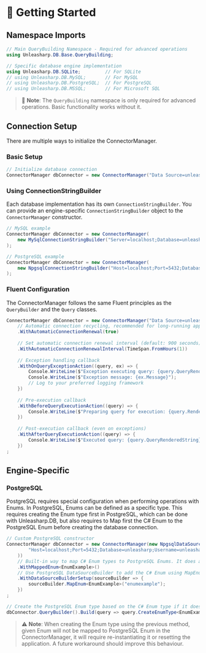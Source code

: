 ﻿---
outline: deep
---

# 🚀 Getting Started

## Namespace Imports

```csharp
// Main QueryBuilding Namespace - Required for advanced operations
using Unleasharp.DB.Base.QueryBuilding;

// Specific database engine implementation
using Unleasharp.DB.SQLite;         // For SQLite
// using Unleasharp.DB.MySQL;       // For MySQL  
// using Unleasharp.DB.PostgreSQL;  // For PostgreSQL
// using Unleasharp.DB.MSSQL;       // For Microsoft SQL
```

> 📝 **Note**: The `QueryBuilding` namespace is only required for advanced operations. Basic functionality works without it.

## Connection Setup

There are multiple ways to initialize the ConnectorManager.

### Basic Setup

```csharp
// Initialize database connection
ConnectorManager dbConnector = new ConnectorManager("Data Source=unleasharp.db;Version=3;");
```

### Using ConnectionStringBuilder

Each database implementation has its own `ConnectionStringBuilder`. You can provide an engine-specific `ConnectionStringBuilder` object to the `ConnectorManager` constructor.

```csharp
// MySQL example
ConnectorManager dbConnector = new ConnectorManager(
    new MySqlConnectionStringBuilder("Server=localhost;Database=unleasharp;Uid=unleasharp;Pwd=unleasharp;")
);

// PostgreSQL example
ConnectorManager dbConnector = new ConnectorManager(
    new NpgsqlConnectionStringBuilder("Host=localhost;Port=5432;Database=unleasharp;Username=unleasharp;Password=unleasharp;")
);
```

### Fluent Configuration

The ConnectorManager follows the same Fluent principles as the `QueryBuilder` and the `Query` classes. 

```csharp
ConnectorManager dbConnector = new ConnectorManager("Data Source=unleasharp.db;Version=3;")
    // Automatic connection recycling, recommended for long-running applications (default: true)
    .WithAutomaticConnectionRenewal(true)
    
    // Set automatic connection renewal interval (default: 900 seconds)
    .WithAutomaticConnectionRenewalInterval(TimeSpan.FromHours(1))
    
    // Exception handling callback
    .WithOnQueryExceptionAction((query, ex) => {
        Console.WriteLine($"Exception executing query: {query.QueryRenderedString}");
        Console.WriteLine($"Exception message: {ex.Message}");
        // Log to your preferred logging framework
    })
    
    // Pre-execution callback
    .WithBeforeQueryExecutionAction((query) => {
        Console.WriteLine($"Preparing query for execution: {query.Render()}");
    })
    
    // Post-execution callback (even on exceptions)
    .WithAfterQueryExecutionAction((query) => {
        Console.WriteLine($"Executed query: {query.QueryRenderedString}");
    })
;
```

## Engine-Specific

### PostgreSQL

PostgreSQL requires special configuration when performing operations with Enums. In PostgreSQL, Enums can be defined as a specific type. This requires creating the Enum type first in PostgreSQL, which can be done with Unleasharp.DB, but also requires to Map first the C# Enum to the PostgreSQL Enum before creating the database connection.

```csharp
// Custom PostgreSQL constructor
ConnectorManager dbConnector = new ConnectorManager(new NpgsqlDataSourceBuilder(
        "Host=localhost;Port=5432;Database=unleasharp;Username=unleasharp;Password=unleasharp;Include Error Detail=true"
    ))
    // Built-in way to map C# Enum types to PostgreSQL Enums. It does automatically name the Enum the same way as the C# Enum, but lowercase
    .WithMappedEnum<EnumExample>()
    // Use PostgreSQL DataSourceBuilder to add the C# Enum using MapEnum<T>()
    .WithDataSourceBuilderSetup(sourceBuilder => {
        sourceBuilder.MapEnum<EnumExample>("enumexample");
    })
;

// Create the PostgreSQL Enum type based on the C# Enum type if it doesn't exist already
dbConnector.QueryBuilder().Build(query => query.CreateEnumType<EnumExample>()).Execute();
```

> ⚠️ **Note**: When creating the Enum type using the previous method, given Enum will not be mapped to PostgreSQL Enum in the ConnectorManager, it will require re-instantiating it or resetting the application. A future workaround should improve this behaviour.
